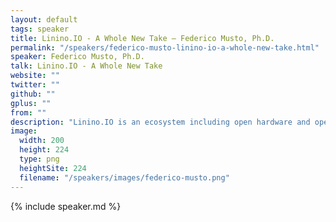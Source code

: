 ```yaml
---
layout: default
tags: speaker
title: Linino.IO - A Whole New Take – Federico Musto, Ph.D.
permalink: "/speakers/federico-musto-linino-io-a-whole-new-take.html"
speaker: Federico Musto, Ph.D.
talk: Linino.IO - A Whole New Take
website: ""
twitter: ""
github: ""
gplus: ""
from: ""
description: "Linino.IO is an ecosystem including open hardware and open software enabling the interaction between cyber world (the hacker's space) and the physical world (the maker's  space). The speech will cover details on how to program sensors and actuators and integrate them into a cloud-based holistic framework based on Javascript and Node.js."
image:
  width: 200
  height: 224
  type: png
  heightSite: 224
  filename: "/speakers/images/federico-musto.png"
---
```


{% include speaker.md %}
